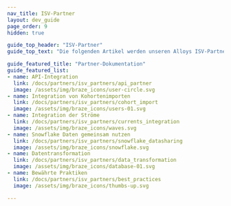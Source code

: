 ```yaml
---
nav_title: ISV-Partner
layout: dev_guide
page_order: 9
hidden: true

guide_top_header: "ISV-Partner"
guide_top_text: "Die folgenden Artikel werden unseren Alloys ISV-Partnern zur Verfügung gestellt, um sie bei der Entwicklung einer Marktintegration mit der Braze-Plattform zu unterstützen. Besuchen Sie Ihr entsprechendes Partner-Integrationsdokument, um loszulegen!"

guide_featured_title: "Partner-Dokumentation"
guide_featured_list:
- name: API-Integration
  link: /docs/partners/isv_partners/api_partner
  image: /assets/img/braze_icons/user-circle.svg
- name: Integration von Kohortenimporten
  link: /docs/partners/isv_partners/cohort_import
  image: /assets/img/braze_icons/users-01.svg
- name: Integration der Ströme
  link: /docs/partners/isv_partners/currents_integration
  image: /assets/img/braze_icons/waves.svg
- name: Snowflake Daten gemeinsam nutzen
  link: /docs/partners/isv_partners/snowflake_datasharing
  image: /assets/img/braze_icons/snowflake.svg
- name: Datentransformation
  link: /docs/partners/isv_partners/data_transformation
  image: /assets/img/braze_icons/database-01.svg
- name: Bewährte Praktiken
  link: /docs/partners/isv_partners/best_practices
  image: /assets/img/braze_icons/thumbs-up.svg

---
```

<br><br>
